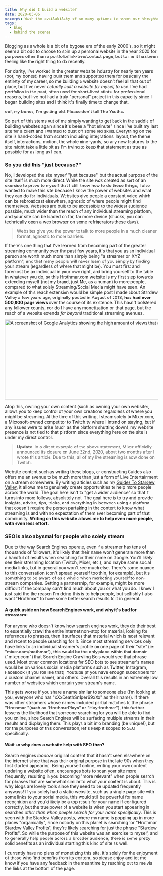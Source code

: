 ```yaml
---
title: Why did I build a website?
date: 2020-05-06
excerpt: With the availability of so many options to tweet our thoughts and stream to friends, why did I choose to make Hrothmar.com? 
tags:
  - blog
  - behind the scenes
---
```


Blogging as a whole is a bit of a bygone era of the early 2000's, so it might seem a bit odd to choose to spin up a personal website in the year 2020 for purposes other than a portfolio/link-tree/contact page, but to me it has been feeling like the right thing to do recently.

For clarity, I've worked in the greater website industry for nearly ten years (oof, my bones!) having built them and supported them for basically the entirety of my career, so me building a website doesn't feel all that out of place, but I've never <em>actually built a website for myself to use</em>. I've had portfolios in the past, often used for short-lived stints  for professional reasons, but I've not had a truly "personal" project in this capacity since I began building sites and I think it's finally time to change that.

oof, my bones, I'm getting old. Please don't tell The Youths.

So part of this stems out of me simply wanting to get back in the saddle of building websites again since it's been a "hot minute" since I've built my last site for a client and I wanted to dust off some old skills. Everything on the site is hand-coded from scratch including integrations, layout, the theme itself, interactions, motion, the whole nine-yards, so any new features to the site might take a little bit as I'm trying to keep that statement as true as possible for as long as I can.

<h3>So you did this "just because?"</h3>
No, I developed the site myself "just because", but the actual purpose of the site itself is much more direct. While the site <em>was</em> created as sort of an exercise to prove to myself that I still know how to do these things, I also wanted to make this site because I know the power of websites and what they can do for individuals. Websites give people a constant voice which can be rebroadcast elsewhere, agnostic of where people might find themselves. Websites are built to be accessible to the widest audience possible, much wider than the reach of any individual streaming platform, and your site can be loaded on far, far more device (shucks, you can technically open a web browser on some refrigerators these days).

<blockquote>Websites give you the power to talk to more people in a much cleaner format, agnostic to more barriers.</blockquote>

If there's one thing that I've learned from becoming part of the greater streaming community over the past few years, it's that you as an individual person are worth much more than simply being "a streamer on XYZ platform", and that many people will never learn of you simply by finding your stream (regardless of where that might be). You must first and foremost be an individual in your own right, and bring yourself to the table in whatever you do, so this Hrothmar.com website is my first step towards extending myself (not my brand, just Me, as a human) to more people, compared to what solely Streaming/Social Media might have seen. An example of this reach extension would be simple post I made about Stardew Valley a few years ago, originally posted in August of 2018, <strong>has had over 500,000 page views</strong> over the course of its existence. This hasn't bolstered any follower counts, nor do I have any monetization on that page, but the reach of a website extends <em>far beyond</em> traditional streaming avenues.

<img class="alignnone wp-image-962 size-full" src="https://hrothmar.com/wp-content/uploads/2020/05/why-make-a-site_stats.jpg" alt="A screenshot of Google Analytics showing the high amount of views that a single blog post can get, totaling over half a million in two years." width="1200" height="262" />

Atop this, owning your own content (such as owning your own website), allows you to keep control of your own creations regardless of where you might be streaming. At the time of this writing, I steam solely to Mixer.com, a Microsoft-owned competitor to Twitch.tv where I intend on staying, but if any issues were to arise (such as the platform shutting down), my website presence is not tied to that platform since everything here on the site is under my direct control.

<blockquote><strong>Update:</strong> In a direct example of the above statement, Mixer officially announced its closure on June 22nd, 2020, about two months after I wrote this article. Due to this, all of my live streaming is now done on Twitch.</blockquote>

Website content such as writing these blogs, or constructing Guides also offers me an avenue to be much more than just a form of Live Entertainment on a stream somewhere. By writing articles such as my <a href="https://hrothmar.com/categories/stardew-valley/">Guides To Stardew Valley</a>, it allows me to genuinely create opportunities to help more people across the world. The goal here isn't to "get a wider audience" so that it turns into more follows, absolutely not. The goal here is to try and provide insights, advice, tips, tricks, and everything in-between using a platform that doesn't require the person partaking in the content to know what streaming is and with no expectation of them ever becoming part of that community. <strong>Writing on this website allows me to help even more people, with even less effort.</strong>

<h3>SEO is also abysmal for people who solely stream</h3>
Due to the way Search Engines operate, even if a streamer has tens of thousands of followers, it's likely that their name won't generate more than a handful of results when searching for their name on Google. You'll likely see their streaming location (Twitch, Mixer, etc.), and maybe some social media links, but in general you won't see much else. There's some nuance to this conversation (don't spread yourself too thin, for example), but it's something to be aware of as a whole when marketing yourself to non-stream companies. Getting a partnership, for example, might be more difficult if the company can't find much about you or what you do. I know I just said the the reason I'm doing this is to help people, but selfishly I also want "Hrothmar" to have some better search results to it in general.

<h4>A quick aside on how Search Engines work, and why it's bad for streamers:</h4>
For anyone who doesn't know how search engines work, they do their best to essentially crawl the entire internet non-stop for material, looking for references to phrases, then it surfaces that material which is most relevant and recent to people searching for it. Since most streaming services only have links to an individual streamer's profile on one page of their "site" (ie: "mixer.com/hrothmar"), this would be the only place within that domain ("mixer.com") that Search Engine Crawling Bots would see that phrase used. Most other common locations for SEO bots to see streamer's names would be on various social media platforms such as Twitter, Instagram, Facebook (if you roll like that), Youtube (if you have enough subscribers for a custom channel name), and others. Overall this results in an extremely low number of websites which contain your stream's name.

This gets worse if you share a name similar to someone else (I'm looking at you, everyone who has "xXxDeathSn1per69xXx" as their name). If there was other streamers whose names included partial matches to the phrase "Hrothmar "(such as "HrothmarPlays" or "HeyHrothmar"), this further lessens the likelihood that someone searching for you will be able to find you online, since Search Engines will be surfacing multiple streams in their results and displaying them. This plays a bit into branding (be unique!), but for the purposes of this conversation, let's keep it scoped to SEO specifically.

<h4>Wait so why does a website help with SEO then?</h4>
Search engines <em>loooove</em> original content that it hasn't seen elsewhere on the internet since that was their original purpose in the late 90s when they first started appearing. Being yourself online, writing your own content, updating a website often, encourages bots to scan your site more frequently, resulting in you becoming "more relevant" when people search for phrases that are somewhat similar to what your content is about. This is why blogs are lovely tools since they need to be updated frequently anyways! If you solely had a static website, such as a single page site with some links to your social media, this would still be powerful for name recognition and you'd likely be a top result for your name if configured correctly, but the true power of a website is when you start appearing in searches <em>other than when people search for your name specifically</em>. This is seen with the Stardew Valley posts, where my name is popping up in more places "organically", since nobody on this planet is searching for "Hrothmar Stardew Valley Profits", they're likely searching for just the phrase "Stardew Profits". So while the purpose of this website was an exercise to myself, and to generally help people across a broader audience, there is some pretty solid benefits as an individual starting this kind of site as well.

I currently have no plans of monetizing this site, it's solely for the enjoyment of those who find benefits from its content, so please enjoy and let me know if you have any feedback in the meantime by reaching out to me via the links at the bottom of the page.